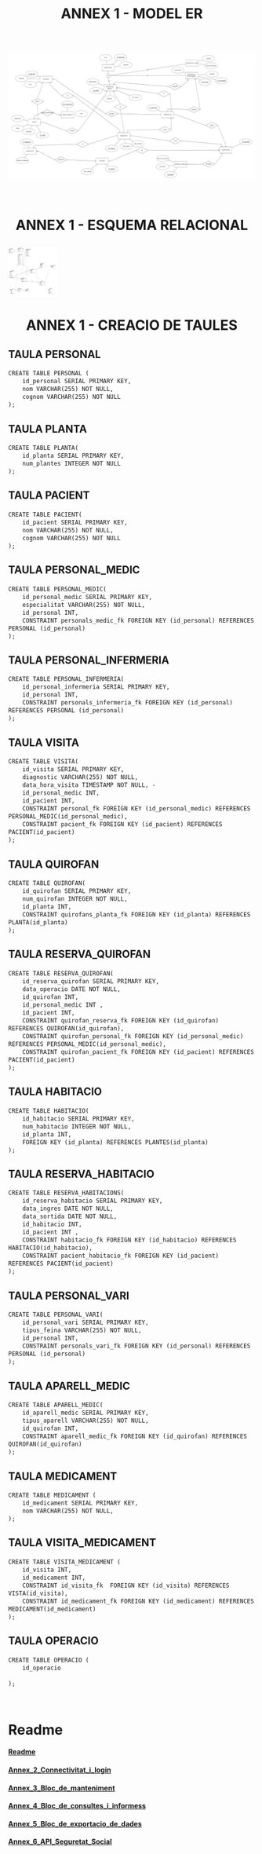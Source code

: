 # <p align="center"> ANNEX 1 - MODEL ER </p>

<br>

![Imatge_ModelER](Imatges/Model_Relacional.png)

<br>

# <p align="center"> ANNEX 1 - ESQUEMA RELACIONAL </p>


<img src="Imatges/Esquema.png" width="100" height="100">

<br>

# <p align="center"> ANNEX 1 - CREACIO DE TAULES </p>

TAULA PERSONAL
--------------
```
CREATE TABLE PERSONAL (
    id_personal SERIAL PRIMARY KEY,
    nom VARCHAR(255) NOT NULL, 
    cognom VARCHAR(255) NOT NULL
);
```
TAULA PLANTA
------------
```
CREATE TABLE PLANTA(
    id_planta SERIAL PRIMARY KEY, 
    num_plantes INTEGER NOT NULL
);

```
TAULA PACIENT
-------------
```
CREATE TABLE PACIENT(
    id_pacient SERIAL PRIMARY KEY, 
    nom VARCHAR(255) NOT NULL, 
    cognom VARCHAR(255) NOT NULL
);
```
TAULA PERSONAL_MEDIC
--------------------
```
CREATE TABLE PERSONAL_MEDIC(
    id_personal_medic SERIAL PRIMARY KEY,    
    especialitat VARCHAR(255) NOT NULL,
    id_personal INT,
    CONSTRAINT personals_medic_fk FOREIGN KEY (id_personal) REFERENCES PERSONAL (id_personal)
);
```
TAULA PERSONAL_INFERMERIA
-------------------------
```
CREATE TABLE PERSONAL_INFERMERIA(
    id_personal_infermeria SERIAL PRIMARY KEY, 
    id_personal INT,
    CONSTRAINT personals_infermeria_fk FOREIGN KEY (id_personal) REFERENCES PERSONAL (id_personal)
);
```
TAULA VISITA
------------
```
CREATE TABLE VISITA(
    id_visita SERIAL PRIMARY KEY,
    diagnostic VARCHAR(255) NOT NULL, 
    data_hora_visita TIMESTAMP NOT NULL, -
    id_personal_medic INT,
    id_pacient INT,
    CONSTRAINT personal_fk FOREIGN KEY (id_personal_medic) REFERENCES PERSONAL_MEDIC(id_personal_medic), 
    CONSTRAINT pacient_fk FOREIGN KEY (id_pacient) REFERENCES PACIENT(id_pacient) 
);
```
TAULA QUIROFAN
--------------
```
CREATE TABLE QUIROFAN(
    id_quirofan SERIAL PRIMARY KEY, 
    num_quirofan INTEGER NOT NULL,
    id_planta INT,
    CONSTRAINT quirofans_planta_fk FOREIGN KEY (id_planta) REFERENCES PLANTA(id_planta)
);
```
TAULA RESERVA_QUIROFAN
----------------------
```
CREATE TABLE RESERVA_QUIROFAN(
    id_reserva_quirofan SERIAL PRIMARY KEY, 
    data_operacio DATE NOT NULL,
    id_quirofan INT,
    id_personal_medic INT ,
    id_pacient INT,
    CONSTRAINT quirofan_reserva_fk FOREIGN KEY (id_quirofan) REFERENCES QUIROFAN(id_quirofan), 
    CONSTRAINT quirofan_personal_fk FOREIGN KEY (id_personal_medic) REFERENCES PERSONAL_MEDIC(id_personal_medic), 
    CONSTRAINT quirofan_pacient_fk FOREIGN KEY (id_pacient) REFERENCES PACIENT(id_pacient) 
);
```
TAULA HABITACIO
---------------
```
CREATE TABLE HABITACIO(
    id_habitacio SERIAL PRIMARY KEY, 
    num_habitacio INTEGER NOT NULL,
    id_planta INT, 
    FOREIGN KEY (id_planta) REFERENCES PLANTES(id_planta)
);
```
TAULA RESERVA_HABITACIO
-----------------------
```
CREATE TABLE RESERVA_HABITACIONS(
    id_reserva_habitacio SERIAL PRIMARY KEY, 
    data_ingres DATE NOT NULL, 
    data_sortida DATE NOT NULL,
    id_habitacio INT,
    id_pacient INT ,
    CONSTRAINT habitacio_fk FOREIGN KEY (id_habitacio) REFERENCES HABITACIO(id_habitacio), 
    CONSTRAINT pacient_habitacio_fk FOREIGN KEY (id_pacient) REFERENCES PACIENT(id_pacient) 
);
```
TAULA PERSONAL_VARI
-------------------
```
CREATE TABLE PERSONAL_VARI(
    id_personal_vari SERIAL PRIMARY KEY, 
    tipus_feina VARCHAR(255) NOT NULL,
    id_personal INT,
    CONSTRAINT personals_vari_fk FOREIGN KEY (id_personal) REFERENCES PERSONAL (id_personal)
);
```
TAULA APARELL_MEDIC
-------------------
```
CREATE TABLE APARELL_MEDIC(
    id_aparell_medic SERIAL PRIMARY KEY,  
    tipus_aparell VARCHAR(255) NOT NULL,
    id_quirofan INT,
    CONSTRAINT aparell_medic_fk FOREIGN KEY (id_quirofan) REFERENCES QUIROFAN(id_quirofan)
);
```
TAULA MEDICAMENT
----------------
```
CREATE TABLE MEDICAMENT (
    id_medicament SERIAL PRIMARY KEY, 
    nom VARCHAR(255) NOT NULL,
);
```
TAULA VISITA_MEDICAMENT
-----------------------
```
CREATE TABLE VISITA_MEDICAMENT (
    id_visita INT,
    id_medicament INT, 
    CONSTRAINT id_visita_fk  FOREIGN KEY (id_visita) REFERENCES VISTA(id_visita),
    CONSTRAINT id_medicament_fk FOREIGN KEY (id_medicament) REFERENCES MEDICAMENT(id_medicament)
);
```
TAULA OPERACIO
--------------
```
CREATE TABLE OPERACIO (
    id_operacio 
    
);
```
<br>

# Readme
#### [Readme](https://github.com/miguelIH/Projecte-Intermodular/blob/main/Readme.md)
#### [Annex_2_Connectivitat_i_login](https://github.com/miguelIH/Projecte-Intermodular/tree/main/Annex_2_Connectivitat_i_login)
#### [Annex_3_Bloc_de_manteniment](https://github.com/miguelIH/Projecte-Intermodular/tree/main/Annex_3_Bloc_de_manteniment)
#### [Annex_4_Bloc_de_consultes_i_informess](https://github.com/miguelIH/Projecte-Intermodular/tree/main/Annex_4_Bloc_de_consultes_i_informes)
#### [Annex_5_Bloc_de_exportacio_de_dades](https://github.com/miguelIH/Projecte-Intermodular/tree/main/Annex_5_Bloc_de_exportacio_de_dades)
#### [Annex_6_API_Seguretat_Social](https://github.com/miguelIH/Projecte-Intermodular/tree/main/Annex_6_API_Seguretat_Social)
